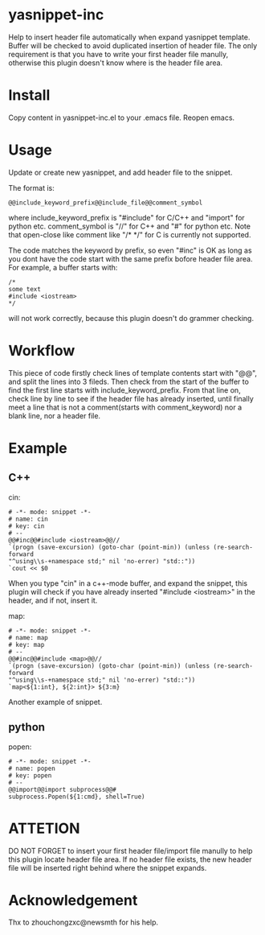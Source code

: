 # yasnippet-inc
Help to insert header file automatically when expand yasnippet template. Buffer will be checked to avoid duplicated insertion of header file. The only requirement is that you have to write your first header file manully, otherwise this plugin doesn't know where is the header file area.


# Install
Copy content in yasnippet-inc.el to your .emacs file. Reopen emacs.

# Usage
Update or create new yasnippet, and add header file to the snippet. 

The format is:

	@@include_keyword_prefix@@include_file@@comment_symbol
    
where include_keyword_prefix is "#include" for C/C++ and "import" for python etc. comment_symbol is "//" for C++ and "#" for python etc. Note that open-close like comment like "/* */" for C is currently not supported.

The code matches the keyword by prefix, so even "#inc" is OK as long as you dont have the code start with the same prefix bofore header file area. For example, a buffer starts with:

	/*
	some text
	#include <iostream>
	*/
    
will not work correctly, because this plugin doesn't do grammer checking.

# Workflow
This piece of code firstly check lines of template contents start with "@@", and split the lines into 3 fileds. Then check from the start of the buffer to find the first line starts with include_keyword_prefix. From that line on, check line by line to see if the header file has already inserted, until finally meet a line that is not a comment(starts with comment_keyword) nor a blank line, nor a header file.

# Example

## C++
cin:

	# -*- mode: snippet -*-
	# name: cin
	# key: cin
	# --
	@@#inc@@#include <iostream>@@//
	`(progn (save-excursion) (goto-char (point-min)) (unless (re-search-forward
	"^using\\s-+namespace std;" nil 'no-errer) "std::"))
	`cout << $0

	
When you type "cin" in a c++-mode buffer, and expand the snippet, this plugin will check if you have already inserted "#include \<iostream\>" in the header, and if not, insert it.

map:

	# -*- mode: snippet -*-
	# name: map
	# key: map
	# --
	@@#inc@@#include <map>@@//
	`(progn (save-excursion) (goto-char (point-min)) (unless (re-search-forward
	"^using\\s-+namespace std;" nil 'no-errer) "std::"))
	`map<${1:int}, ${2:int}> ${3:m}
	
Another example of snippet.

## python

popen:

	# -*- mode: snippet -*-
	# name: popen
	# key: popen
	# --
	@@import@@import subprocess@@#
	subprocess.Popen(${1:cmd}, shell=True)
	

# ATTETION
DO NOT FORGET to insert your first header file/import file manully to help this plugin locate header file area. If no header file exists, the new header file will be inserted right behind where the snippet expands. 

# Acknowledgement
Thx to zhouchongzxc@newsmth for his help.
